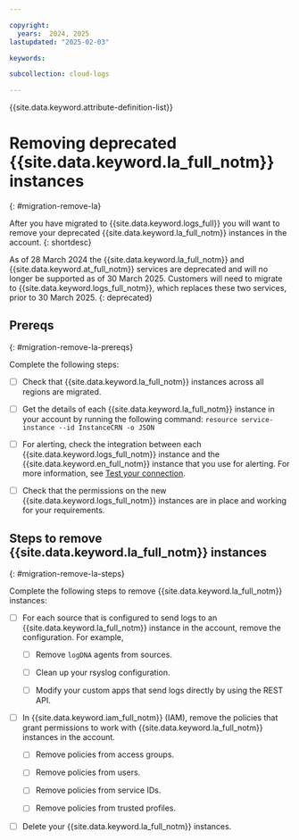 ```yaml
---

copyright:
  years:  2024, 2025
lastupdated: "2025-02-03"

keywords:

subcollection: cloud-logs

---
```


{{site.data.keyword.attribute-definition-list}}


# Removing deprecated {{site.data.keyword.la_full_notm}} instances
{: #migration-remove-la}

After you have migrated to {{site.data.keyword.logs_full}} you will want to remove your deprecated {{site.data.keyword.la_full_notm}} instances in the account.
{: shortdesc}

As of 28 March 2024 the {{site.data.keyword.la_full_notm}} and {{site.data.keyword.at_full_notm}} services are deprecated and will no longer be supported as of 30 March 2025. Customers will need to migrate to {{site.data.keyword.logs_full_notm}}, which replaces these two services, prior to 30 March 2025.
{: deprecated}

## Prereqs
{: #migration-remove-la-prereqs}

Complete the following steps:

- [ ]  Check that {{site.data.keyword.la_full_notm}} instances across all regions are migrated.

- [ ] Get the details of each {{site.data.keyword.la_full_notm}} instance in your account by running the following command: `resource service-instance --id InstanceCRN -o JSON`

- [ ] For alerting, check the integration between each {{site.data.keyword.logs_full_notm}} instance and the {{site.data.keyword.en_full_notm}} instance that you use for alerting. For more information, see [Test your connection](/docs/cloud-logs?topic=cloud-logs-event-notifications-configure#event-notifications-configure-next).

- [ ] Check that the permissions on the new {{site.data.keyword.logs_full_notm}} instances are in place and working for your requirements.


## Steps to remove {{site.data.keyword.la_full_notm}} instances
{: #migration-remove-la-steps}

Complete the following steps to remove {{site.data.keyword.la_full_notm}} instances:

- [ ] For each source that is configured to send logs to an {{site.data.keyword.la_full_notm}} instance in the account, remove the configuration. For example,

    - [ ] Remove `logDNA` agents from sources.

    - [ ] Clean up your rsyslog configuration.

    - [ ] Modify your custom apps that send logs directly by using the REST API.

- [ ] In {{site.data.keyword.iam_full_notm}} (IAM), remove the policies that grant permissions to work with {{site.data.keyword.la_full_notm}} instances in the account.

    - [ ] Remove policies from access groups.

    - [ ] Remove policies from users.

    - [ ] Remove policies from service IDs.

    - [ ] Remove policies from trusted profiles.

- [ ] Delete your {{site.data.keyword.la_full_notm}} instances.
